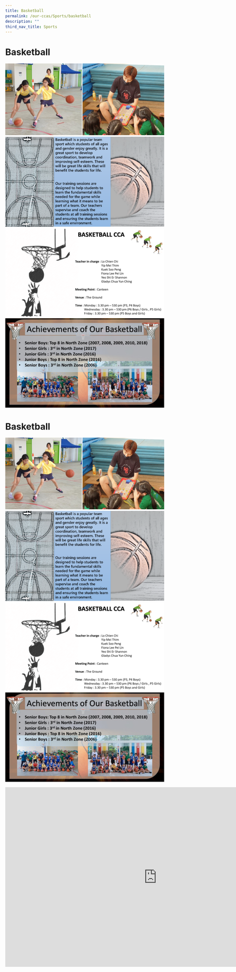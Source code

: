 ```yaml
---
title: Basketball
permalink: /our-ccas/Sports/basketball
description: ""
third_nav_title: Sports
---
```

# Basketball 

![](/images/basketball%203.png)
![](/images/basketball%201.png)
![](/images/basketball%202.png)
![](/images/Basketball%2002.jpg)

# Basketball 

![](/images/basketball%203.png)
![](/images/basketball%201.png)
![](/images/basketball%202.png)
![](/images/Basketball%2002.jpg)

<iframe allowfullscreen="true" height="569" width="960" frameborder="0" src="https://docs.google.com/presentation/d/e/2PACX-1vQjH4CnjB-VB7iLKAj-NZKza_2KWPaDqkedNRi8LOBdtceIvuJXnc517zO184WfvH7YtNDOCfQy2qYn/embed?start=true&amp;loop=false&amp;delayms=3000"></iframe>